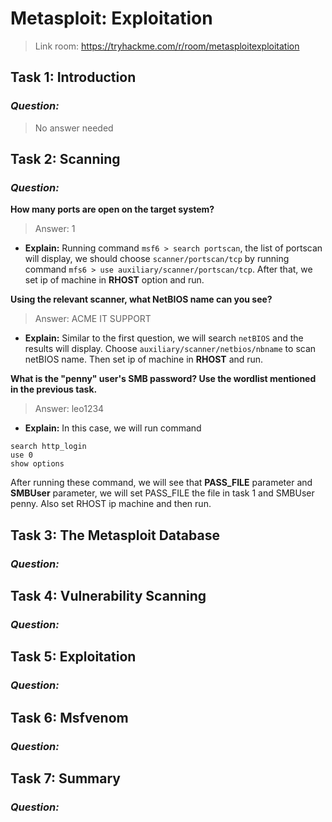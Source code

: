 # Metasploit: Exploitation
> Link room: https://tryhackme.com/r/room/metasploitexploitation
## Task 1: Introduction
### *Question:*
> No answer needed

## Task 2: Scanning
### *Question:*
**How many ports are open on the target system?**
> Answer: 1

- **Explain:** Running command `msf6 > search portscan`, the list of portscan will display, we should choose `scanner/portscan/tcp` by running command `mfs6 > use auxiliary/scanner/portscan/tcp`.
 After that, we set ip of machine in **RHOST** option and run.

**Using the relevant scanner, what NetBIOS name can you see?**
> Answer: ACME IT SUPPORT

- **Explain:** Similar to the first question, we will search `netBIOS` and the results will display. 
Choose `auxiliary/scanner/netbios/nbname` to scan netBIOS name. 
Then set ip of machine in **RHOST** and run.

**What is the "penny" user's SMB password? Use the wordlist mentioned in the previous task.**
> Answer: leo1234
- **Explain:** In this case, we will run command
```
search http_login
use 0
show options
```

After running these command, we will see that **PASS_FILE** parameter and **SMBUser** parameter, we will set PASS_FILE the file in task 1 and SMBUser penny. 
Also set RHOST ip machine and then run.

## Task 3: The Metasploit Database
### *Question:*

## Task 4: Vulnerability Scanning
### *Question:*

## Task 5: Exploitation
### *Question:*

## Task 6: Msfvenom
### *Question:*

## Task 7: Summary
### *Question:*
